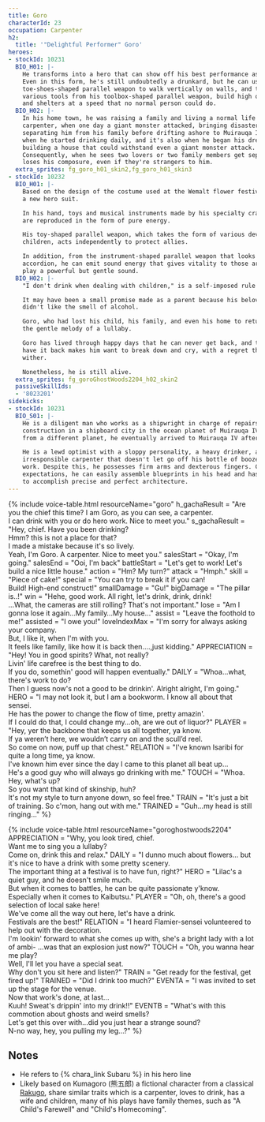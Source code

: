 ```yaml
---
title: Goro
characterId: 23
occupation: Carpenter
h2:
  title: '"Delightful Performer" Goro'
heroes:
- stockId: 10231
  BIO_H01: |-
    He transforms into a hero that can show off his best performance as a carpenter.
    Even in this form, he's still undoubtedly a drunkard, but he can use his split-
    toe-shoes-shaped parallel weapon to walk vertically on walls, and then, using
    various tools from his toolbox-shaped parallel weapon, build high quality walls
    and shelters at a speed that no normal person could do.
  BIO_H02: |-
    In his home town, he was raising a family and living a normal life as a
    carpenter, when one day a giant monster attacked, bringing disaster and
    separating him from his family before drifting ashore to Muirauqa IV.  This is
    when he started drinking daily, and it's also when he began his dream of
    building a house that could withstand even a giant monster attack.
    Consequently, when he sees two lovers or two family members get seperated, he
    loses his composure, even if they're strangers to him.
  extra_sprites: fg_goro_h01_skin2,fg_goro_h01_skin3
- stockId: 10232
  BIO_H01: |-
    Based on the design of the costume used at the Wemalt flower festival, Goro got
    a new hero suit.

    In his hand, toys and musical instruments made by his specialty craftsmanship
    are reproduced in the form of pure energy.

    His toy-shaped parallel weapon, which takes the form of various devices to amuse
    children, acts independently to protect allies.

    In addition, from the instrument-shaped parallel weapon that looks like an
    accordion, he can emit sound energy that gives vitality to those around him, and
    play a powerful but gentle sound.
  BIO_H02: |-
    "I don't drink when dealing with children," is a self-imposed rule he lives by.

    It may have been a small promise made as a parent because his beloved child
    didn't like the smell of alcohol.

    Goro, who had lost his child, his family, and even his home to return to, played
    the gentle melody of a lullaby.

    Goro has lived through happy days that he can never get back, and the desire to
    have it back makes him want to break down and cry, with a regret that will never
    wither.

    Nonetheless, he is still alive.
  extra_sprites: fg_goroGhostWoods2204_h02_skin2
  passiveSkillIds:
  - '8023201'
sidekicks:
- stockId: 10231
  BIO_S01: |-
    He is a diligent man who works as a shipwright in charge of repairs and onboard
    construction in a shipboard city in the ocean planet of Muirauqa IV. Originating
    from a different planet, he eventually arrived to Muirauqa IV after wandering.

    He is a lewd optimist with a sloppy personality, a heavy drinker, and an
    irresponsible carpenter that doesn't let go off his bottle of booze even at
    work. Despite this, he possesses firm arms and dexterous fingers. Contrary to
    expectations, he can easily assemble blueprints in his head and has the ability
    to accomplish precise and perfect architecture.
---
```


{% include voice-table.html resourceName="goro"
h_gachaResult = "Are you the chief this time? I am Goro, as you can see, a carpenter.<br>I can drink with you or do hero work. Nice to meet you."
s_gachaResult = "Hey, chief. Have you been drinking?<br>Hmm? this is not a place for that?<br>I made a mistake because it's so lively.<br>Yeah, I'm Goro. A carpenter. Nice to meet you."
salesStart = "Okay, I'm going."
salesEnd = "Ooi, I'm back"
battleStart = "Let's get to work! Let's build a nice little house."
action = "Hm? My turn?"
attack = "Hmph."
skill = "Piece of cake!"
special = "You can try to break it if you can!<br>Build! High-end construct!"
smallDamage = "Gu!"
bigDamage = "The pillar is..!"
win = "Hehe, good work. All right, let's drink, drink, drink!<br>...What, the cameras are still rolling? That's not important."
lose = "Am I gonna lose it again…My family…My house…"
assist = "Leave the foothold to me!"
assisted = "I owe you!"
loveIndexMax = "I'm sorry for always asking your company.<br>But, I like it, when I'm with you.<br>It feels like family, like how it is back then….,just kidding."
APPRECIATION = "Hey! You in good spirits? What, not really?<br>Livin' life carefree is the best thing to do.<br>If you do, somethin' good will happen eventually."
DAILY = "Whoa...what, there's work to do?<br>Then I guess now's not a good to be drinkin'. Alright alright, I'm going."
HERO = "I may not look it, but I am a bookworm. I know all about that sensei. <br>He has the power to change the flow of time, pretty amazin'.<br>If I could do that, I could change my...oh, are we out of liquor?"
PLAYER = "Hey, yer the backbone that keeps us all together, ya know.<br>If ya weren’t here, we wouldn’t carry on and the scull’d reel. <br>So come on now, puff up that chest."
RELATION = "I've known Isaribi for quite a long time, ya know.<br>I've known him ever since the day I came to this planet all beat up...<br>He's a good guy who will always go drinking with me."
TOUCH = "Whoa.  Hey, what's up?<br>So you want that kind of skinship, huh?<br>It's not my style to turn anyone down, so feel free."
TRAIN = "It's just a bit of training.  So c'mon, hang out with me."
TRAINED = "Guh...my head is still ringing..."
%}

{% include voice-table.html resourceName="goroghostwoods2204"
APPRECIATION = "Why, you look tired, chief.<br>Want me to sing you a lullaby?<br>Come on, drink this and relax."
DAILY = "I dunno much about flowers... but it's nice to have a drink with some pretty scenery.<br>The important thing at a festival is to have fun, right?"
HERO = "Lilac's a quiet guy, and he doesn't smile much.<br>But when it comes to battles, he can be quite passionate y'know.<br>Especially when it comes to Kaibutsu."
PLAYER = "Oh, oh, there's a good selection of local sake here!<br>We've come all the way out here, let's have a drink.<br>Festivals are the best!"
RELATION = "I heard Flamier-sensei volunteered to help out with the decoration.<br>I'm lookin' forward to what she comes up with, she's a bright lady with a lot of ambi- ...was that an explosion just now?"
TOUCH = "Oh, you wanna hear me play?<br>Well, I'll let you have a special seat.<br>Why don't you sit here and listen?"
TRAIN = "Get ready for the festival, get fired up!"
TRAINED = "Did I drink too much?"
EVENTA = "I was invited to set up the stage for the venue.<br>Now that work's done, at last...<br>Kuuh! Sweat's drippin' into my drink!!"
EVENTB = "What's with this commotion about ghosts and weird smells?<br>Let's get this over with...did you just hear a strange sound?<br>N-no way, hey, you pulling my leg...?"
%}

## Notes

- He refers to {% chara_link Subaru %} in his hero line
- Likely based on Kumagoro (熊五郎) a fictional character from a classical [Rakugo](https://en.wikipedia.org/wiki/Rakugo), share similar traits which is a carpenter, loves to drink, has a wife and children, many of his plays have family themes, such as "A Child's Farewell" and "Child's Homecoming".

